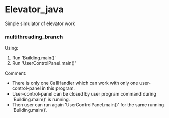 # Elevator_java
Simple simulator of elevator work

### multithreading_branch

Using:
1. Run 'Building.main()'
2. Run 'UserControlPanel.main()'

Comment:
- There is only one CallHandler which can work with only one user-control-panel in this program. 
- User-control-panel can be closed by user program command during 'Building.main()' is running. 
- Then user can run again 'UserControlPanel.main()' for the same running 'Building.main()'. 
